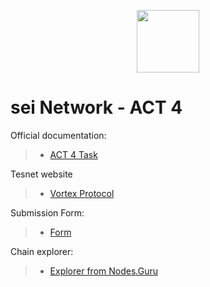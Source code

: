 <p align="center">
  <img height="100" height="auto" src="https://user-images.githubusercontent.com/50621007/169664551-39020c2e-fa95-483b-916b-c52ce4cb907c.png">
</p>

# sei Network - ACT 4

Official documentation:
>- [ACT 4 Task](https://www.notion.so/3pgv/All-Seinami-Testnet-Missions-16c0a40320244c24b0bc3f663c0cf00b#826326acb6014c7fb42ed8ca22e3a91b)

Tesnet website
>- [Vortex Protocol](https://trade.vortexprotocol.io)

Submission Form:
>- [Form](https://forms.gle/bWus5YH6S87LmZBY9)

Chain explorer:
>- [Explorer from Nodes.Guru](https://sei.explorers.guru/)
